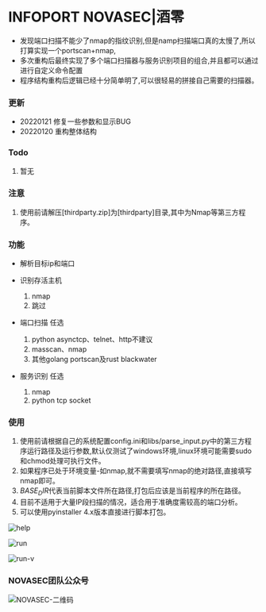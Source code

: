 # INFOPORT  NOVASEC|酒零

- 发现端口扫描不能少了nmap的指纹识别,但是namp扫描端口真的太慢了,所以打算实现一个portscan+nmap,
- 多次重构后最终实现了多个端口扫描器与服务识别项目的组合,并且都可以通过进行自定义命令配置
- 程序结构重构后逻辑已经十分简单明了,可以很轻易的拼接自己需要的扫描器。

### 更新

* 20220121 修复一些参数和显示BUG
* 20220120 重构整体结构

### Todo

1. 暂无

### 注意

1. 使用前请解压[thirdparty.zip]为[thirdparty]目录,其中为Nmap等第三方程序。

### 功能

* 解析目标ip和端口
* 识别存活主机
  1. nmap
  2. 跳过 

* 端口扫描 任选
  1. python asynctcp、telnet、http不建议
  2. masscan、nmap 
  3. 其他golang portscan及rust blackwater 


* 服务识别 任选
  1. nmap
  2. python tcp socket

### 使用

1. 使用前请根据自己的系统配置config.ini和libs/parse_input.py中的第三方程序运行路径及运行参数,默认仅测试了windows环境,linux环境可能需要sudo和chmod处理可执行文件。
2. 如果程序已处于环境变量-如nmap,就不需要填写nmap的绝对路径,直接填写nmap即可。
3. $BASE_DIR$代表当前脚本文件所在路径,打包后应该是当前程序的所在路径。
4. 目前不适用于大量IP段扫描的情况，适合用于准确度需较高的端口分析。 
5. 可以使用pyinstaller 4.x版本直接进行脚本打包。 

![help](https://user-images.githubusercontent.com/46115146/150475963-224a086e-9183-421f-a808-6c7615364843.png)

![run](https://user-images.githubusercontent.com/46115146/150475950-0e29a307-2068-4f2c-bee5-43ead36cc00e.png)


![run-v](https://user-images.githubusercontent.com/46115146/150475939-d163e3a1-0702-4eae-9706-348a2cb9c9a3.png)


### NOVASEC团队公众号

![NOVASEC-二维码](https://user-images.githubusercontent.com/46115146/150318610-ad46b4bb-d98e-44c5-ac88-207654f1d3c6.jpg)

